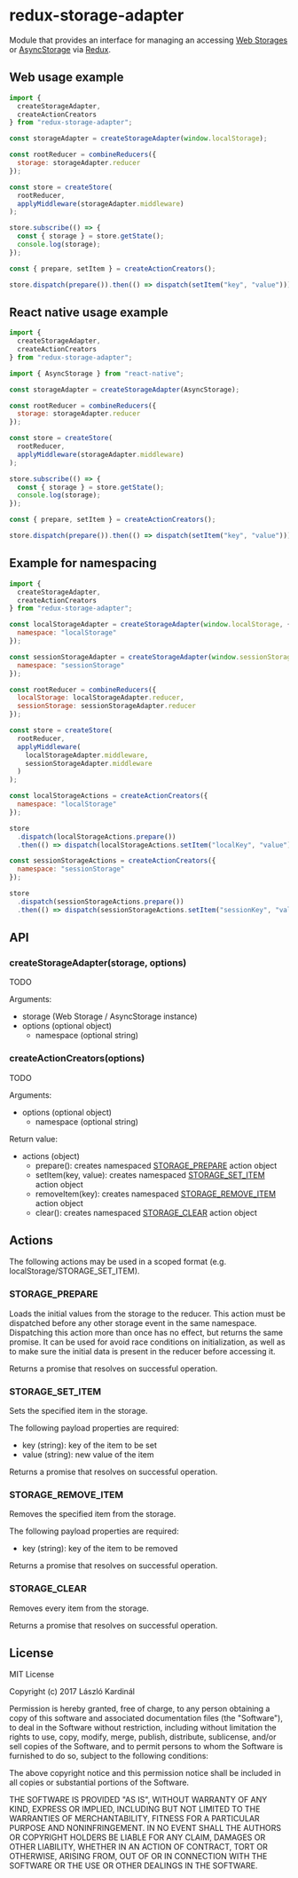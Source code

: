 # redux-storage-adapter

Module that provides an interface for managing an accessing
[Web Storages](https://developer.mozilla.org/en-US/docs/Web/API/Web_Storage_API) or
[AsyncStorage](https://facebook.github.io/react-native/docs/asyncstorage.html) via
[Redux](https://redux.js.org/).

## Web usage example

```js
import {
  createStorageAdapter,
  createActionCreators
} from "redux-storage-adapter";

const storageAdapter = createStorageAdapter(window.localStorage);

const rootReducer = combineReducers({
  storage: storageAdapter.reducer
});

const store = createStore(
  rootReducer,
  applyMiddleware(storageAdapter.middleware)
);

store.subscribe(() => {
  const { storage } = store.getState();
  console.log(storage);
});

const { prepare, setItem } = createActionCreators();

store.dispatch(prepare()).then(() => dispatch(setItem("key", "value")));
```

## React native usage example

```js
import {
  createStorageAdapter,
  createActionCreators
} from "redux-storage-adapter";

import { AsyncStorage } from "react-native";

const storageAdapter = createStorageAdapter(AsyncStorage);

const rootReducer = combineReducers({
  storage: storageAdapter.reducer
});

const store = createStore(
  rootReducer,
  applyMiddleware(storageAdapter.middleware)
);

store.subscribe(() => {
  const { storage } = store.getState();
  console.log(storage);
});

const { prepare, setItem } = createActionCreators();

store.dispatch(prepare()).then(() => dispatch(setItem("key", "value")));
```

## Example for namespacing

```js
import {
  createStorageAdapter,
  createActionCreators
} from "redux-storage-adapter";

const localStorageAdapter = createStorageAdapter(window.localStorage, {
  namespace: "localStorage"
});

const sessionStorageAdapter = createStorageAdapter(window.sessionStorage, {
  namespace: "sessionStorage"
});

const rootReducer = combineReducers({
  localStorage: localStorageAdapter.reducer,
  sessionStorage: sessionStorageAdapter.reducer
});

const store = createStore(
  rootReducer,
  applyMiddleware(
    localStorageAdapter.middleware,
    sessionStorageAdapter.middleware
  )
);

const localStorageActions = createActionCreators({
  namespace: "localStorage"
});

store
  .dispatch(localStorageActions.prepare())
  .then(() => dispatch(localStorageActions.setItem("localKey", "value")));

const sessionStorageActions = createActionCreators({
  namespace: "sessionStorage"
});

store
  .dispatch(sessionStorageActions.prepare())
  .then(() => dispatch(sessionStorageActions.setItem("sessionKey", "value")));
```

## API

### createStorageAdapter(storage, options)

TODO

Arguments:
  * storage (Web Storage / AsyncStorage instance)
  * options (optional object)
    * namespace (optional string)

### createActionCreators(options)

TODO

Arguments:
  * options (optional object)
    * namespace (optional string)

Return value:
  * actions (object)
    * prepare(): creates namespaced [STORAGE_PREPARE](#storage_prepare) action object
    * setItem(key, value): creates namespaced [STORAGE_SET_ITEM](#storage_set_item) action object
    * removeItem(key): creates namespaced [STORAGE_REMOVE_ITEM](#storage_remove_item) action object
    * clear(): creates namespaced [STORAGE_CLEAR](#storage_clear) action object

## Actions

The following actions may be used in a scoped format (e.g. localStorage/STORAGE_SET_ITEM).

### STORAGE_PREPARE

Loads the initial values from the storage to the reducer.
This action must be dispatched before any other storage event in the same namespace.
Dispatching this action more than once has no effect, but returns the same promise.
It can be used for avoid race conditions on initialization,
as well as to make sure the initial data is present in the reducer before accessing it.

Returns a promise that resolves on successful operation.

### STORAGE_SET_ITEM

Sets the specified item in the storage.

The following payload properties are required:
  * key (string): key of the item to be set
  * value (string): new value of the item

Returns a promise that resolves on successful operation.

### STORAGE_REMOVE_ITEM

Removes the specified item from the storage.

The following payload properties are required:
  * key (string): key of the item to be removed

Returns a promise that resolves on successful operation.

### STORAGE_CLEAR

Removes every item from the storage.

Returns a promise that resolves on successful operation.

## License

MIT License

Copyright (c) 2017 László Kardinál

Permission is hereby granted, free of charge, to any person obtaining a copy
of this software and associated documentation files (the "Software"), to deal
in the Software without restriction, including without limitation the rights
to use, copy, modify, merge, publish, distribute, sublicense, and/or sell
copies of the Software, and to permit persons to whom the Software is
furnished to do so, subject to the following conditions:

The above copyright notice and this permission notice shall be included in all
copies or substantial portions of the Software.

THE SOFTWARE IS PROVIDED "AS IS", WITHOUT WARRANTY OF ANY KIND, EXPRESS OR
IMPLIED, INCLUDING BUT NOT LIMITED TO THE WARRANTIES OF MERCHANTABILITY,
FITNESS FOR A PARTICULAR PURPOSE AND NONINFRINGEMENT. IN NO EVENT SHALL THE
AUTHORS OR COPYRIGHT HOLDERS BE LIABLE FOR ANY CLAIM, DAMAGES OR OTHER
LIABILITY, WHETHER IN AN ACTION OF CONTRACT, TORT OR OTHERWISE, ARISING FROM,
OUT OF OR IN CONNECTION WITH THE SOFTWARE OR THE USE OR OTHER DEALINGS IN THE
SOFTWARE.

